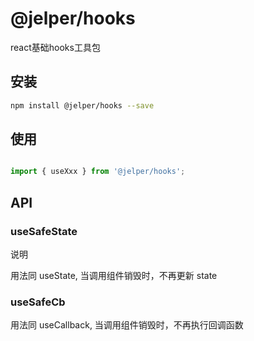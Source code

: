 # @jelper/hooks

react基础hooks工具包

## 安装

``` bash
npm install @jelper/hooks --save
```

## 使用

```javascript

import { useXxx } from '@jelper/hooks';

```

## API

### useSafeState

说明

用法同 useState, 当调用组件销毁时，不再更新 state

### useSafeCb

用法同 useCallback, 当调用组件销毁时，不再执行回调函数


